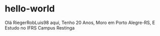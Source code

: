 # hello-world
Olá
RiegerRobLuis98 aqui, Tenho 20 Anos, Moro em Porto Alegre-RS, E Estudo no IFRS Campus Restinga
